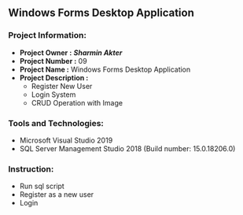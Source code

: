 ## Windows Forms Desktop Application
### Project Information: 
   * __Project Owner :__ *__Sharmin Akter__*
   * __Project Number :__ 09
   * __Project Name :__ Windows Forms Desktop Application
   * __Project Description :__  
        * Register New User
        * Login System
        * CRUD Operation with Image

### Tools and Technologies: 
   * Microsoft Visual Studio 2019	
   * SQL Server Management Studio 2018 (Build number: 15.0.18206.0)
   
### Instruction:
   * Run sql script
   * Register as a new user
   * Login
